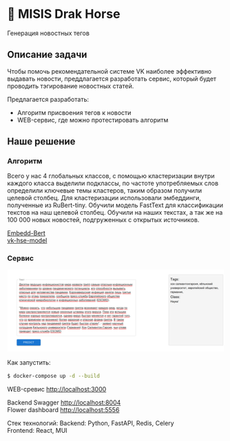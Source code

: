 # 🥉 MISIS Drak Horse

Генерация новостных тегов

## Описание задачи

Чтобы помочь рекомендательной системе VK наиболее эффективно выдавать новости, преддлагается разработать сервис, который будет проводить тэгирование новостных статей.

Предлагается разработать:

- Алгоритм присвоения тегов к новости
- WEB-сервис, где можно протестировать алгоритм

## Наше решение

### Алгоритм

Всего у нас 4 глобальных классов, с помощью кластеризации внутри каждого класса выделили подклассы, по частоте употребляемых слов определили ключевые темы кластеров, таким образом получили целевой столбец. Для кластеризации использовали эмбеддинги, полученные из RuBert-tiny. Обучили модель FastText для классификации текстов на наш целевой столбец. Обучили на наших текстах, а так же на 100 000 новых новостей, подгруженных с открытых источников.

[Embedd-Bert](ml/embedd-bert.ipynb)  
[vk-hse-model](ml/vk-hse-model.ipynb)

### Сервис

![alt text](image.png)

Как запустить:

```sh
$ docker-compose up -d --build
```

WEB-сревис [http://localhost:3000](http://localhost:3000)

Backend Swagger [http://localhost:8004](http://localhost:8004)  
Flower dashboard [http://localhost:5556](http://localhost:5556)

Стек технологий:
Backend: Python, FastAPI, Redis, Celery  
Frontend: React, MUI
